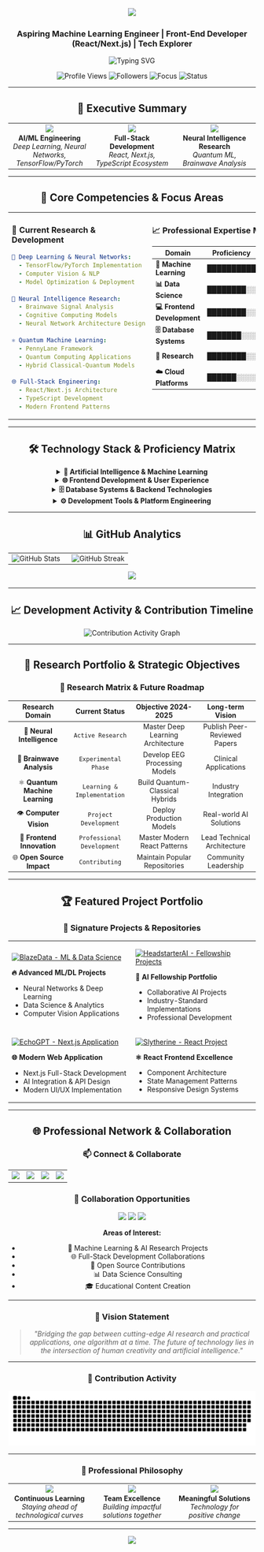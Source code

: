 <div align="center">

<div align="center">

<img src="https://capsule-render.vercel.app/api?type=waving&color=0:667eea,100:764ba2&height=120&section=header&text=Ashabul%20Yamin%20Tuhin&fontSize=40&fontColor=ffffff&animation=twinkling&fontAlignY=35" />

</div>

<div align="center">
<h3 align="center">Aspiring Machine Learning Engineer | Front-End Developer (React/Next.js) | Tech Explorer</h3>
<!-- Professional Title with Advanced Animations -->
<div align="center">
  <img src="https://readme-typing-svg.herokuapp.com?font=Fira+Code&weight=600&size=28&pause=1000&color=00D9FF&center=true&vCenter=true&width=600&lines=React+%7C+Next.js+Frontend+Developer;DL+%7C+ML+Projects+in+Progress;DBMS+with+Oracle+SQL+%7C+Open+Source+Enthusiast;Neural+Intelligence+Researcher" alt="Typing SVG" />
</div>

<!-- Enhanced Profile Metrics -->
<p align="center">
  <img src="https://komarev.com/ghpvc/?username=infernoYam1n&color=brightgreen&style=for-the-badge&label=PROFILE+VIEWS" alt="Profile Views" />
  <img src="https://img.shields.io/github/followers/infernoYam1n?style=for-the-badge&color=blue&label=FOLLOWERS" alt="Followers" />
  <img src="https://img.shields.io/badge/FOCUS-Machine%20Learning%20%26%20AI-brightgreen?style=for-the-badge&logo=tensorflow&logoColor=white" alt="Focus" />
  <img src="https://img.shields.io/badge/STATUS-Open%20to%20Opportunities-success?style=for-the-badge&logo=checkmarx&logoColor=white" alt="Status" />
</p>

</div>

---

## 🎯 **Executive Summary**

<div align="center">
<table>
<tr>
<td width="33%" align="center">
<img src="https://img.shields.io/badge/🧠-Machine%20Learning-FF6B6B?style=for-the-badge&logoColor=white" />
<br><strong>AI/ML Engineering</strong>
<br><em>Deep Learning, Neural Networks, TensorFlow/PyTorch</em>
</td>
<td width="33%" align="center">
<img src="https://img.shields.io/badge/⚛️-Frontend%20Development-4ECDC4?style=for-the-badge&logoColor=white" />
<br><strong>Full-Stack Development</strong>
<br><em>React, Next.js, TypeScript Ecosystem</em>
</td>
<td width="33%" align="center">
<img src="https://img.shields.io/badge/🔬-Research-45B7D1?style=for-the-badge&logoColor=white" />
<br><strong>Neural Intelligence Research</strong>
<br><em>Quantum ML, Brainwave Analysis</em>
</td>
</tr>
</table>
</div>

---

## 🚀 **Core Competencies & Focus Areas**

<table>
<tr>
<td width="50%" valign="top">

### 🎯 **Current Research & Development**
```yaml
🧠 Deep Learning & Neural Networks:
  - TensorFlow/PyTorch Implementation
  - Computer Vision & NLP
  - Model Optimization & Deployment

🔬 Neural Intelligence Research:
  - Brainwave Signal Analysis
  - Cognitive Computing Models
  - Neural Network Architecture Design

⚛️ Quantum Machine Learning:
  - PennyLane Framework
  - Quantum Computing Applications
  - Hybrid Classical-Quantum Models

🌐 Full-Stack Engineering:
  - React/Next.js Architecture
  - TypeScript Development
  - Modern Frontend Patterns
```

</td>
<td width="50%" valign="top">

### 📈 **Professional Expertise Matrix**

| Domain | Proficiency | Focus Area |
|--------|-------------|------------|
| **🤖 Machine Learning** | ██████████ | Core Specialization |
| **📊 Data Science** | ████████░░ | Analytics & Insights |
| **💻 Frontend Development** | ████████░░ | React/Next.js |
| **🗄️ Database Systems** | ███████░░░ | Oracle SQL |
| **🔬 Research** | ████████░░ | Neural Intelligence |
| **☁️ Cloud Platforms** | ██████░░░░ | Deployment & Scaling |

</td>
</tr>
</table>

---

## 🛠️ **Technology Stack & Proficiency Matrix**

<details>
<summary><b>🧠 Artificial Intelligence & Machine Learning</b></summary>
<br>

**Core Frameworks & Libraries**
<p>
<img src="https://img.shields.io/badge/Python-3776AB?style=for-the-badge&logo=python&logoColor=white" />
<img src="https://img.shields.io/badge/TensorFlow-FF6F00?style=for-the-badge&logo=TensorFlow&logoColor=white" />
<img src="https://img.shields.io/badge/PyTorch-EE4C2C?style=for-the-badge&logo=pytorch&logoColor=white" />
<img src="https://img.shields.io/badge/Scikit--Learn-F7931E?style=for-the-badge&logo=scikit-learn&logoColor=white" />
<img src="https://img.shields.io/badge/OpenCV-27338e?style=for-the-badge&logo=OpenCV&logoColor=white" />
</p>

**Data Science & Analytics**
<p>
<img src="https://img.shields.io/badge/Pandas-150458?style=for-the-badge&logo=pandas&logoColor=white" />
<img src="https://img.shields.io/badge/NumPy-013243?style=for-the-badge&logo=numpy&logoColor=white" />
<img src="https://img.shields.io/badge/Matplotlib-11557c?style=for-the-badge&logo=python&logoColor=white" />
<img src="https://img.shields.io/badge/Seaborn-388e3c?style=for-the-badge&logo=python&logoColor=white" />
<img src="https://img.shields.io/badge/Plotly-3F4F75?style=for-the-badge&logo=plotly&logoColor=white" />
</p>

**Development Environment**
<p>
<img src="https://img.shields.io/badge/Jupyter-F37626?style=for-the-badge&logo=Jupyter&logoColor=white" />
<img src="https://img.shields.io/badge/Google_Colab-F9AB00?style=for-the-badge&logo=google-colab&logoColor=white" />
<img src="https://img.shields.io/badge/Anaconda-44A833?style=for-the-badge&logo=anaconda&logoColor=white" />
</p>

</details>

<details>
<summary><b>🌐 Frontend Development & User Experience</b></summary>
<br>

**Modern JavaScript Ecosystem**
<p>
<img src="https://img.shields.io/badge/React-20232A?style=for-the-badge&logo=react&logoColor=61DAFB" />
<img src="https://img.shields.io/badge/Next.js-000000?style=for-the-badge&logo=next.js&logoColor=white" />
<img src="https://img.shields.io/badge/TypeScript-007ACC?style=for-the-badge&logo=typescript&logoColor=white" />
<img src="https://img.shields.io/badge/JavaScript-F7DF1E?style=for-the-badge&logo=javascript&logoColor=black" />
</p>

**Styling & UI Frameworks**
<p>
<img src="https://img.shields.io/badge/TailwindCSS-38B2AC?style=for-the-badge&logo=tailwind-css&logoColor=white" />
<img src="https://img.shields.io/badge/CSS3-1572B6?style=for-the-badge&logo=css3&logoColor=white" />
<img src="https://img.shields.io/badge/HTML5-E34F26?style=for-the-badge&logo=html5&logoColor=white" />
<img src="https://img.shields.io/badge/Sass-CC6699?style=for-the-badge&logo=sass&logoColor=white" />
</p>

</details>

<details>
<summary><b>🗄️ Database Systems & Backend Technologies</b></summary>
<br>

**Database Management**
<p>
<img src="https://img.shields.io/badge/Oracle-F80000?style=for-the-badge&logo=oracle&logoColor=white" />
<img src="https://img.shields.io/badge/PostgreSQL-316192?style=for-the-badge&logo=postgresql&logoColor=white" />
<img src="https://img.shields.io/badge/MySQL-4479A1?style=for-the-badge&logo=mysql&logoColor=white" />
</p>

**Backend & Runtime**
<p>
<img src="https://img.shields.io/badge/Node.js-43853D?style=for-the-badge&logo=node.js&logoColor=white" />
<img src="https://img.shields.io/badge/Express.js-404D59?style=for-the-badge&logo=express&logoColor=white" />
</p>

</details>

<details>
<summary><b>⚙️ Development Tools & Platform Engineering</b></summary>
<br>

**Version Control & Collaboration**
<p>
<img src="https://img.shields.io/badge/Git-F05032?style=for-the-badge&logo=git&logoColor=white" />
<img src="https://img.shields.io/badge/GitHub-100000?style=for-the-badge&logo=github&logoColor=white" />
<img src="https://img.shields.io/badge/GitLab-FCA326?style=for-the-badge&logo=gitlab&logoColor=white" />
</p>

**Development Environment**
<p>
<img src="https://img.shields.io/badge/VS_Code-007ACC?style=for-the-badge&logo=visual-studio-code&logoColor=white" />
<img src="https://img.shields.io/badge/PyCharm-000000?style=for-the-badge&logo=pycharm&logoColor=white" />
<img src="https://img.shields.io/badge/Vim-019733?style=for-the-badge&logo=vim&logoColor=white" />
</p>

**Cloud & Deployment**
<p>
<img src="https://img.shields.io/badge/Vercel-000000?style=for-the-badge&logo=vercel&logoColor=white" />
<img src="https://img.shields.io/badge/Netlify-00C7B7?style=for-the-badge&logo=netlify&logoColor=white" />
<img src="https://img.shields.io/badge/Docker-2496ED?style=for-the-badge&logo=docker&logoColor=white" />
</p>

</details>

---

## 📊 **GitHub Analytics**

<div align="center">
<table>
<tr>
<td width="50%">

<img src="https://github-readme-stats.vercel.app/api?username=infernoYam1n&show_icons=true&theme=tokyonight&hide_border=true&count_private=true" alt="GitHub Stats" />

</td>
<td width="50%">

<img src="https://github-readme-streak-stats.herokuapp.com?user=infernoYam1n&theme=tokyonight&hide_border=true" alt="GitHub Streak" />

</td>
</tr>
</table>
<div align="center">
  <img src="https://github-readme-stats.vercel.app/api/top-langs/?username=infernoYam1n&layout=compact&theme=radical&hide_border=true&langs_count=8" />
</div>


</div>




---

## 📈 **Development Activity & Contribution Timeline**

<div align="center">
<img src="https://github-readme-activity-graph.vercel.app/graph?username=infernoYam1n&theme=tokyo-night&hide_border=true&area=true&custom_title=Annual%20Contribution%20Activity" alt="Contribution Activity Graph" />
</div>

---

## 🎯 **Research Portfolio & Strategic Objectives**

<div align="center">

### 🔬 **Research Matrix & Future Roadmap**

| **Research Domain** | **Current Status** | **Objective 2024-2025** | **Long-term Vision** |
|:---:|:---:|:---:|:---:|
| 🧠 **Neural Intelligence** | `Active Research` | Master Deep Learning Architecture | Publish Peer-Reviewed Papers |
| 🌊 **Brainwave Analysis** | `Experimental Phase` | Develop EEG Processing Models | Clinical Applications |
| ⚛️ **Quantum Machine Learning** | `Learning & Implementation` | Build Quantum-Classical Hybrids | Industry Integration |
| 👁️ **Computer Vision** | `Project Development` | Deploy Production Models | Real-world AI Solutions |
| 🚀 **Frontend Innovation** | `Professional Development` | Master Modern React Patterns | Lead Technical Architecture |
| 🌐 **Open Source Impact** | `Contributing` | Maintain Popular Repositories | Community Leadership |

</div>

---

## 🏆 **Featured Project Portfolio**

<div align="center">

### 🚀 **Signature Projects & Repositories**

<table>
<tr>
<td width="50%">

[![BlazeData - ML & Data Science](https://github-readme-stats.vercel.app/api/pin/?username=infernoYam1n&repo=BlazeData&theme=tokyonight&hide_border=true&show_owner=true&description_lines_count=3)](https://github.com/infernoYam1n/BlazeData)

**🔥 Advanced ML/DL Projects**
- Neural Networks & Deep Learning
- Data Science & Analytics
- Computer Vision Applications

</td>
<td width="50%">

[![HeadstarterAI - Fellowship Projects](https://github-readme-stats.vercel.app/api/pin/?username=infernoYam1n&repo=HeadstarterAI&theme=tokyonight&hide_border=true&show_owner=true&description_lines_count=3)](https://github.com/infernoYam1n/HeadstarterAI)

**🚀 AI Fellowship Portfolio**
- Collaborative AI Projects
- Industry-Standard Implementations
- Professional Development

</td>
</tr>
<tr>
<td width="50%">

[![EchoGPT - Next.js Application](https://github-readme-stats.vercel.app/api/pin/?username=infernoYam1n&repo=EchoGPT&theme=tokyonight&hide_border=true&show_owner=true&description_lines_count=3)](https://github.com/infernoYam1n/EchoGPT)

**🌐 Modern Web Application**
- Next.js Full-Stack Development
- AI Integration & API Design
- Modern UI/UX Implementation

</td>
<td width="50%">

[![Slytherine - React Project](https://github-readme-stats.vercel.app/api/pin/?username=infernoYam1n&repo=slytherine&theme=tokyonight&hide_border=true&show_owner=true&description_lines_count=3)](https://github.com/infernoYam1n/slytherine)

**⚛️ React Frontend Excellence**
- Component Architecture
- State Management Patterns
- Responsive Design Systems

</td>
</tr>
</table>

</div>

---

## 🌐 **Professional Network & Collaboration**

<div align="center">

### 📫 **Connect & Collaborate**

<table>
<tr>
<td align="center" width="25%">
<a href="https://www.linkedin.com/in/yamin401533/">
<img src="https://img.shields.io/badge/LinkedIn-0077B5?style=for-the-badge&logo=linkedin&logoColor=white" />

</a>
</td>
<td align="center" width="25%">
<a href="mailto:ashabulyamintuhin@gmail.com">
<img src="https://img.shields.io/badge/Gmail-D14836?style=for-the-badge&logo=gmail&logoColor=white" />

</a>
</td>
<td align="center" width="25%">
<a href="https://infernoYam1n.github.io/AshabulYamin/">
<img src="https://img.shields.io/badge/Portfolio-FF5722?style=for-the-badge&logo=firefox-browser&logoColor=white" />

</a>
</td>
<td align="center" width="25%">
<a href="#">
<img src="https://img.shields.io/badge/Discord-7289DA?style=for-the-badge&logo=discord&logoColor=white" />

</a>
</td>
</tr>
</table>

### 🤝 **Collaboration Opportunities**

<div align="center">
<img src="https://img.shields.io/badge/🚀-Open%20to%20Collaborations-success?style=for-the-badge&logoColor=white" />
<img src="https://img.shields.io/badge/💼-Available%20for%20Opportunities-blue?style=for-the-badge&logoColor=white" />
<img src="https://img.shields.io/badge/🎓-Mentorship%20Available-orange?style=for-the-badge&logoColor=white" />
</div>

**Areas of Interest:**
- 🧠 Machine Learning & AI Research Projects
- 🌐 Full-Stack Development Collaborations
- 🔬 Open Source Contributions
- 📊 Data Science Consulting
- 🎓 Educational Content Creation

</div>

---

<div align="center">

### 💫 **Vision Statement**

> *"Bridging the gap between cutting-edge AI research and practical applications, one algorithm at a time. The future of technology lies in the intersection of human creativity and artificial intelligence."*

---

### 🐍 **Contribution Activity**

<img src="https://raw.githubusercontent.com/platane/platane/output/github-contribution-grid-snake-dark.svg" alt="Contribution Snake Animation" />

---

### 🌟 **Professional Philosophy**

<table>
<tr>
<td align="center" width="33%">
<img src="https://img.shields.io/badge/💡-Innovation-FF6B6B?style=for-the-badge&logoColor=white" />
<br><strong>Continuous Learning</strong>
<br><em>Staying ahead of technological curves</em>
</td>
<td align="center" width="33%">
<img src="https://img.shields.io/badge/🤝-Collaboration-4ECDC4?style=for-the-badge&logoColor=white" />
<br><strong>Team Excellence</strong>
<br><em>Building impactful solutions together</em>
</td>
<td align="center" width="33%">
<img src="https://img.shields.io/badge/🎯-Impact-45B7D1?style=for-the-badge&logoColor=white" />
<br><strong>Meaningful Solutions</strong>
<br><em>Technology for positive change</em>
</td>
</tr>
</table>

</div>

---

<div align="center">
<img src="https://capsule-render.vercel.app/api?type=waving&color=gradient&customColorList=0,2,2,5,30&height=120&section=footer&animation=fadeIn&fontColor=ffffff&desc=Thank%20you%20for%20visiting%20my%20profile!&descSize=16&descAlign=50&descAlignY=75" />
</div>

